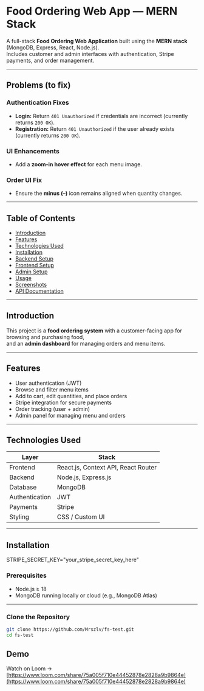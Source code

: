 # Food Ordering Web App — MERN Stack

A full-stack **Food Ordering Web Application** built using the **MERN stack** (MongoDB, Express, React, Node.js).  
Includes customer and admin interfaces with authentication, Stripe payments, and order management.

---

## Problems (to fix)

### Authentication Fixes

- **Login:** Return `401 Unauthorized` if credentials are incorrect (currently returns `200 OK`).
- **Registration:** Return `401 Unauthorized` if the user already exists (currently returns `200 OK`).

### UI Enhancements

- Add a **zoom-in hover effect** for each menu image.

### Order UI Fix

- Ensure the **minus (–)** icon remains aligned when quantity changes.

---

## Table of Contents

- [Introduction](#introduction)
- [Features](#features)
- [Technologies Used](#technologies-used)
- [Installation](#installation)
- [Backend Setup](#backend-setup)
- [Frontend Setup](#frontend-setup)
- [Admin Setup](#admin-setup)
- [Usage](#usage)
- [Screenshots](#screenshots)
- [API Documentation](#api-documentation)

---

## Introduction

This project is a **food ordering system** with a customer-facing app for browsing and purchasing food,  
and an **admin dashboard** for managing orders and menu items.

---

## Features

- User authentication (JWT)
- Browse and filter menu items
- Add to cart, edit quantities, and place orders
- Stripe integration for secure payments
- Order tracking (user + admin)
- Admin panel for managing menu and orders

---

## Technologies Used

| Layer          | Stack                               |
| -------------- | ----------------------------------- |
| Frontend       | React.js, Context API, React Router |
| Backend        | Node.js, Express.js                 |
| Database       | MongoDB                             |
| Authentication | JWT                                 |
| Payments       | Stripe                              |
| Styling        | CSS / Custom UI                     |

---

## Installation

STRIPE_SECRET_KEY="your_stripe_secret_key_here"

### Prerequisites

- Node.js ≥ 18
- MongoDB running locally or cloud (e.g., MongoDB Atlas)

---

### Clone the Repository

```bash
git clone https://github.com/Mrszlv/fs-test.git
cd fs-test
```

## Demo

Watch on Loom → [https://www.loom.com/share/75a005f710e44452878e2828a9b9864e](https://www.loom.com/share/75a005f710e44452878e2828a9b9864e)
